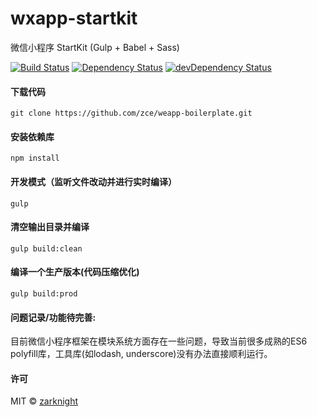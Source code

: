 # wxapp-startkit
微信小程序 StartKit (Gulp + Babel + Sass)

[![Build Status](https://travis-ci.org/zarknight/wxapp-startkit.svg?branch=master)](https://travis-ci.org/zarknight/wxapp-startkit)
[![Dependency Status](https://david-dm.org/zarknight/wxapp-startkit.svg)](https://david-dm.org/zarknight/wxapp-startkit)
[![devDependency Status](https://david-dm.org/zarknight/wxapp-startkit/dev-status.svg)](https://david-dm.org/zarknight/wxapp-startkit#info=devDependencies)

#### 下载代码
    git clone https://github.com/zce/weapp-boilerplate.git
    
#### 安装依赖库
    npm install

#### 开发模式（监听文件改动并进行实时编译）
    gulp

#### 清空输出目录并编译
    gulp build:clean
    
#### 编译一个生产版本(代码压缩优化)
    gulp build:prod
    
#### 问题记录/功能待完善:
目前微信小程序框架在模块系统方面存在一些问题，导致当前很多成熟的ES6 polyfill库，工具库(如lodash, underscore)没有办法直接顺利运行。

#### 许可

MIT &copy; [zarknight](http://github.com/zarknight)